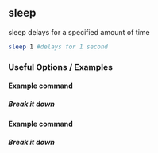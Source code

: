 ---
---

sleep
-------

sleep delays for a specified amount of time

~~~ bash
sleep 1 #delays for 1 second
~~~

<!--more-->

### Useful Options / Examples

#### Example command

##### Break it down

#### Example command

##### Break it down

